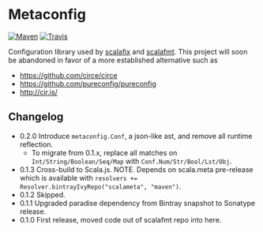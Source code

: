 # Metaconfig

[![Maven](https://img.shields.io/maven-central/v/com.geirsson/metaconfig_2.12.svg?label=maven)](http://search.maven.org/#search%7Cga%7C1%7Ca%3A%22metaconfig-core_2.12%22)
[![Travis](https://travis-ci.org/olafurpg/metaconfig.svg?branch=master)](https://travis-ci.org/olafurpg/metaconfig)

Configuration library used by
[scalafix](https://github.com/scalacenter/scalafix) and
[scalafmt](https://github.com/scalameta/scalafmt).
This project will soon be abandoned in favor of a more established
alternative such as

- https://github.com/circe/circe
- https://github.com/pureconfig/pureconfig
- http://cir.is/

## Changelog

* 0.2.0 Introduce `metaconfig.Conf`, a json-like ast, and remove all runtime reflection.
  - To migrate from 0.1.x, replace all matches on `Int/String/Boolean/Seq/Map`
    with `Conf.Num/Str/Bool/Lst/Obj`.
* 0.1.3 Cross-build to Scala.js. NOTE. Depends on scala.meta pre-release which is available
  with `resolvers += Resolver.bintrayIvyRepo("scalameta", "maven")`.
* 0.1.2 Skipped.
* 0.1.1 Upgraded paradise dependency from Bintray snapshot to Sonatype release.
* 0.1.0 First release, moved code out of scalafmt repo into here.
